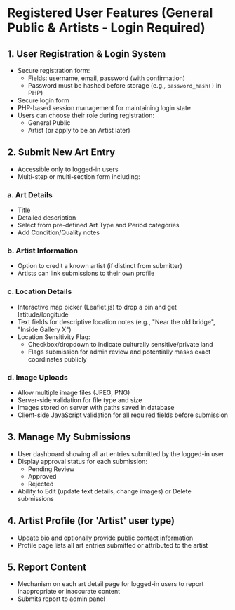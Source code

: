 # Registered User Features (General Public & Artists - Login Required)

## 1. User Registration & Login System
- Secure registration form:
  - Fields: username, email, password (with confirmation)
  - Password must be hashed before storage (e.g., `password_hash()` in PHP)
- Secure login form
- PHP-based session management for maintaining login state
- Users can choose their role during registration:
  - General Public
  - Artist (or apply to be an Artist later)

## 2. Submit New Art Entry
- Accessible only to logged-in users
- Multi-step or multi-section form including:

### a. Art Details
- Title
- Detailed description
- Select from pre-defined Art Type and Period categories
- Add Condition/Quality notes

### b. Artist Information
- Option to credit a known artist (if distinct from submitter)
- Artists can link submissions to their own profile

### c. Location Details
- Interactive map picker (Leaflet.js) to drop a pin and get latitude/longitude
- Text fields for descriptive location notes (e.g., "Near the old bridge", "Inside Gallery X")
- Location Sensitivity Flag:
  - Checkbox/dropdown to indicate culturally sensitive/private land
  - Flags submission for admin review and potentially masks exact coordinates publicly

### d. Image Uploads
- Allow multiple image files (JPEG, PNG)
- Server-side validation for file type and size
- Images stored on server with paths saved in database
- Client-side JavaScript validation for all required fields before submission

## 3. Manage My Submissions
- User dashboard showing all art entries submitted by the logged-in user
- Display approval status for each submission:
  - Pending Review
  - Approved
  - Rejected
- Ability to Edit (update text details, change images) or Delete submissions

## 4. Artist Profile (for 'Artist' user type)
- Update bio and optionally provide public contact information
- Profile page lists all art entries submitted or attributed to the artist

## 5. Report Content
- Mechanism on each art detail page for logged-in users to report inappropriate or inaccurate content
- Submits report to admin panel